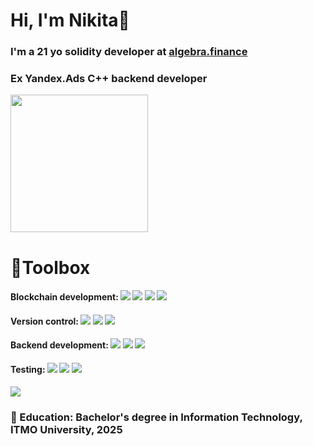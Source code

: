 <div id="header">
 <h1> Hi, I'm Nikita👋 </h1>
  <h3> I'm a 21 yo solidity developer at <a href="https://algebra.finance/" target="_blank">algebra.finance</a> </h3>
  <h3>Ex Yandex.Ads C++ backend developer</h3>
  <img src="https://media.tenor.com/bWUeVRqW9-IAAAAi/fast-cat-cat-excited.gif" width="220"/>
</div>

<div id="header">
 <h1> 📁Toolbox </h1>
  <h4>Blockchain development:  <img src="https://img.shields.io/badge/EVM blockchains-blue"/> <img src="https://img.shields.io/badge/Solidity-blue"/> <img src="https://img.shields.io/badge/TS/JS-blue"/> <img src="https://img.shields.io/badge/Hardhat-blue"/></h4> 
  <h4>Version control:  <img src="https://img.shields.io/badge/Git-blue"/> <img src="https://img.shields.io/badge/GitHub-blue"/> <img src="https://img.shields.io/badge/Gitlab-blue"/></h4> 
  <h4>Backend development:  <img src="https://img.shields.io/badge/Golang-blue"/> <img src="https://img.shields.io/badge/C++-blue"/> <img src="https://img.shields.io/badge/Python (Django framework)-blue"/></h4>
  <h4>Testing:  <img src="https://img.shields.io/badge/PyTest-blue"/> <img src="https://img.shields.io/badge/catch2-blue"/> <img src="https://img.shields.io/badge/mocha-blue"/></h4>
  <img src="https://media.tenor.com/e-jW2Jgb8zYAAAAi/rofa-cat-rofa.gif"/>
</div>

<div>
  <h3>🏫 Education: Bachelor's degree in Information Technology, ITMO University, 2025</h3>
</div>
<!--
**fourlen/fourlen** is a ✨ _special_ ✨ repository because its `README.md` (this file) appears on your GitHub profile.

Here are some ideas to get you started:

- 🔭 I’m currently working on ...
- 🌱 I’m currently learning ...
- 👯 I’m looking to collaborate on ...
- 🤔 I’m looking for help with ...
- 💬 Ask me about ...
- 📫 How to reach me: ...
- 😄 Pronouns: ...
- ⚡ Fun fact: ...
-->

